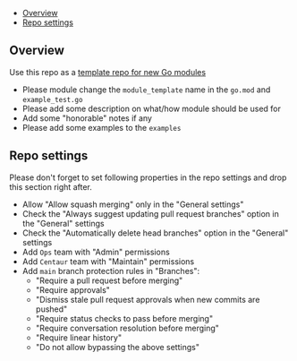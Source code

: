 - [Overview](#overview)
- [Repo settings](#repo-settings)

## Overview
Use this repo as a [template repo for new Go modules](https://docs.github.com/en/repositories/creating-and-managing-repositories/creating-a-repository-from-a-template)
* Please module change the `module_template` name in the `go.mod` and `example_test.go`
* Please add some description on what/how module should be used for
* Add some "honorable" notes if any
* Please add some examples to the `examples`

## Repo settings
Please don't forget to set following properties in the repo settings and drop this section right after.
* Allow "Allow squash merging" only in the "General settings"
* Check the "Always suggest updating pull request branches" option in the "General" settings
* Check the "Automatically delete head branches" option in the "General" settings
* Add `Ops` team with "Admin" permissions
* Add `Centaur` team with "Maintain" permissions
* Add `main` branch protection rules in "Branches":
  * "Require a pull request before merging"
  * "Require approvals"
  * "Dismiss stale pull request approvals when new commits are pushed"
  * "Require status checks to pass before merging"
  * "Require conversation resolution before merging"
  * "Require linear history"
  * "Do not allow bypassing the above settings"
